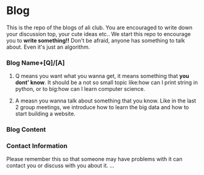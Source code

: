 # Blog
This is the repo of the blogs of ali club. You are encouraged to write down your discussion top,  your cute ideas etc.. We start this repo to encourage you to **write something!!** Don't be afraid, anyone has something to talk about. Even it's just an algorithm. 

### Blog Name+[Q]/[A]
1. Q means you want what you wanna get, it means something that **you dont' know**. It should be a not so small topic like:how can I print string in python, or to big:how can I learn computer science.

2. A measn you wanna talk about something that you know. Like in the last 2 group meetings, we introduce how to learn the big data and how to start building a website. 

### Blog Content


### **Contact Information**
Please remember this so that someone may have problems with it can contact you or discuss with you about it. 
...

